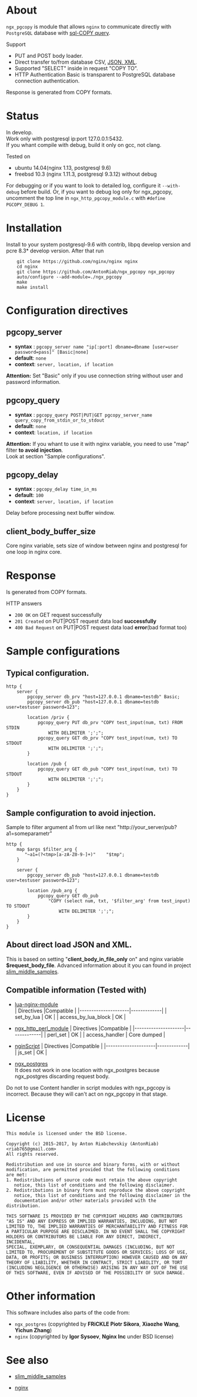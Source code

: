 About
===============
`ngx_pgcopy` is module that allows `nginx` to communicate directly with `PostgreSQL` database with [sql-COPY query](http://www.postgresql.org/docs/9.5/static/sql-copy.html).

Support 
- PUT and POST body loader.
- Direct transfer to/from database CSV, [JSON, XML](ttps://github.com/AntonRiab/slim_middle_samples).
- Supported "SELECT" inside in request "COPY TO".
- HTTP Authentication Basic is transparent to PostgreSQL database connection authentication.

Response is generated from COPY formats.


Status
===============
In develop.  
Work only with postgresql ip:port 127.0.0.1:5432.  
If you whant compile with debug, build it only on gcc, not clang.  

Tested on 
- ubuntu  14.04(nginx 1.13, postgresql 9.6)
- freebsd 10.3 (nginx 1.11.3, postgresql 9.3.12) without debug

For debugging or if you want to look to detailed log, configure it `--with-debug` before build. Or, if you want to debug log only for ngx_pgcopy, uncomment the top line in `ngx_http_pgcopy_module.c` with `#define PGCOPY_DEBUG 1`.

Installation
===============
Install to your system postgresql-9.6 with contrib, libpq develop version and pcre 8.3* develop version. After that run

        git clone https://github.com/nginx/nginx nginx
        cd nginx
        git clone https://github.com/AntonRiab/ngx_pgcopy ngx_pgcopy
        auto/configure --add-module=./ngx_pgcopy
        make
        make install

Configuration directives
===============
pgcopy_server
---------------
* **syntax** : `pgcopy_server name "ip[:port] dbname=dbname [user=user password=pass]" [Basic|none]`
* **default**: `none`
* **context**: `server, location, if location`

**Attention:** Set "Basic" only if you use connection string without user and password information.


pgcopy_query
---------------
* **syntax** : `pgcopy_query POST|PUT|GET pgcopy_server_name query_copy_from_stdin_or_to_stdout`
* **default**: `none`
* **context**: `location, if location`

**Attention:** If you whant to use it with nginx variable, you need to use "map" filter **to avoid injection**.  
Look at section "Sample configurations".


pgcopy_delay
---------------
* **syntax** : `pgcopy_delay time_in_ms`
* **default**: `100`
* **context**: `server, location, if location`

Delay before processing next buffer window.


client_body_buffer_size 
---------------
Core nginx variable, sets size of window between nginx and postgresql for one loop in nginx core.

Response
===============
Is generated from COPY formats.  

HTTP answers
- `200 OK` on GET request successfully
- `201 Created` on PUT|POST request data load **successfully**
- `400 Bad Request` on PUT|POST request data load **error**(bad format too)


Sample configurations
===============
Typical configuration.
-----------------------
    http {
        server {
            pgcopy_server db_prv "host=127.0.0.1 dbname=testdb" Basic;
            pgcopy_server db_pub "host=127.0.0.1 dbname=testdb user=testuser password=123";

            location /priv {
                pgcopy_query PUT db_prv "COPY test_input(num, txt) FROM STDIN 
                    WITH DELIMITER ';';";
                pgcopy_query GET db_prv "COPY test_input(num, txt) TO STDOUT
                    WITH DELIMITER ';';";
            }

            location /pub {
                pgcopy_query GET db_pub "COPY test_input(num, txt) TO STDOUT
                    WITH DELIMITER ';';";
            }
        }
    }


Sample configuration to avoid injection.
-----------------------
Sample to filter argument a1 from url like next "http://your_server/pub?a1=someparametr"

    http {
        map $args $filter_arg {
           "~a1=(?<tmp>[a-zA-Z0-9-]+)"    "$tmp";
        }

        server {
            pgcopy_server db_pub "host=127.0.0.1 dbname=testdb user=testuser password=123";

            location /pub_arg {
                pgcopy_query GET db_pub 
                    "COPY (select num, txt, '$filter_arg' from test_input) TO STDOUT 
                        WITH DELIMITER ';';";
            }
        }
    }

About direct load JSON and XML.
-----------------------
This is based on setting "**client_body_in_file_only** on" and nginx variable **$request_body_file**.
Advanced information about it you can found in project [slim_middle_samples](https://github.com/AntonRiab/slim_middle_samples).

Compatible information (Tested with)
-----------------------
- [lua-nginx-module](https://github.com/openresty/lua-nginx-module)  
    | Directives          |Compatible   |
    |---------------------|-------------|
    | set_by_lua          | OK          |
    | access_by_lua_block | OK          |
- [ngx_http_perl_module](http://search.cpan.org/~zzz/Nginx-Perl-1.8.1.10/src/http/modules/perl/Nginx.pm)
    | Directives          |Compatible   |
    |---------------------|-------------|
    | perl_set            | OK          |
    | access_handler      | Core dumped |
- [nginScript](https://www.nginx.com/blog/introduction-nginscript/)
    | Directives          |Compatible   |
    |---------------------|-------------|
    | js_set              | OK          |

- [ngx_postgres](https://github.com/FRiCKLE/ngx_postgres)  
It does not work in one location with ngx_postgres because ngx_postgres discarding request body.  
  
Do not to use Content handler in script modules with ngx_pgcopy is incorrect. Because they will can't act on ngx_pgcopy in that stage.

License
======
    This module is licensed under the BSD license.

    Copyright (c) 2015-2017, by Anton Riabchevskiy (AntonRiab) <riab765@gmail.com>
    All rights reserved.

    Redistribution and use in source and binary forms, with or without
    modification, are permitted provided that the following conditions
    are met:
    1. Redistributions of source code must retain the above copyright
       notice, this list of conditions and the following disclaimer.
    2. Redistributions in binary form must reproduce the above copyright
       notice, this list of conditions and the following disclaimer in the
       documentation and/or other materials provided with the distribution.

    THIS SOFTWARE IS PROVIDED BY THE COPYRIGHT HOLDERS AND CONTRIBUTORS
    "AS IS" AND ANY EXPRESS OR IMPLIED WARRANTIES, INCLUDING, BUT NOT
    LIMITED TO, THE IMPLIED WARRANTIES OF MERCHANTABILITY AND FITNESS FOR
    A PARTICULAR PURPOSE ARE DISCLAIMED. IN NO EVENT SHALL THE COPYRIGHT
    HOLDERS OR CONTRIBUTORS BE LIABLE FOR ANY DIRECT, INDIRECT, INCIDENTAL,
    SPECIAL, EXEMPLARY, OR CONSEQUENTIAL DAMAGES (INCLUDING, BUT NOT
    LIMITED TO, PROCUREMENT OF SUBSTITUTE GOODS OR SERVICES; LOSS OF USE,
    DATA, OR PROFITS; OR BUSINESS INTERRUPTION) HOWEVER CAUSED AND ON ANY
    THEORY OF LIABILITY, WHETHER IN CONTRACT, STRICT LIABILITY, OR TORT
    (INCLUDING NEGLIGENCE OR OTHERWISE) ARISING IN ANY WAY OUT OF THE USE
    OF THIS SOFTWARE, EVEN IF ADVISED OF THE POSSIBILITY OF SUCH DAMAGE.


Other information
===============
This software includes also parts of the code from:
- `ngx_postgres` (copyrighted by **FRiCKLE Piotr Sikora**, **Xiaozhe Wang**, **Yichun Zhang**)
- `nginx`        (copyrighted by **Igor Sysoev**, **Nginx Inc** under BSD license)


See also
===============
- [slim_middle_samples](https://github.com/AntonRiab/slim_middle_samples)

- [nginx](https://github.com/nginx/nginx)
